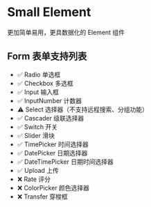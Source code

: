 # Small Element

更加简单易用，更具数据化的 Element 组件 

## Form 表单支持列表

- ✅ Radio 单选框
- ✅ Checkbox 多选框
- ✅ Input 输入框
- ✅ InputNumber 计数器
- ⚠️ Select 选择器（不支持远程搜索、分组功能）
- ✅ Cascader 级联选择器
- ✅ Switch 开关
- ✅ Slider 滑块
- ✅ TimePicker 时间选择器
- ✅ DatePicker 日期选择器
- ✅ DateTimePicker 日期时间选择器
- ✅ Upload 上传
- ❌ Rate 评分
- ❌ ColorPicker 颜色选择器
- ❌ Transfer 穿梭框
